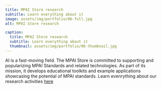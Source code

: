 ```yaml
---
title: MPAI Store research
subtitle: Learn everything about it
image: assets/img/portfolio/06-full.jpg
alt: MPAI Store research

caption:
  title: MPAI Store research
  subtitle: Learn everything about it
  thumbnail: assets/img/portfolio/06-thumbnail.jpg
---
```


AI is a fast-moving field. The MPAI Store is committed to supporting and popularizing MPAI Standards and related technologies. As part of its mission, it develops educational toolkits and example applications showcasing the potential of MPAI standards. Learn evenrything about our research activities [here]()
